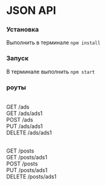 # JSON API

### Установка
Выполнить в терминале `npm install`
### Запуск
В терминале выполнить `npm start`

### роуты

<br />GET    /ads
<br /> GET    /ads/ads1
<br /> POST   /ads
<br /> PUT    /ads/ads1
<br />DELETE /ads/ads1

<br />GET    /posts
<br /> GET    /posts/ads1
<br /> POST   /posts
<br /> PUT    /posts/ads1
<br />DELETE /posts/ads1
